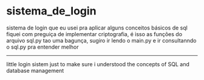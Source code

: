 # sistema_de_login
sistema de login que eu usei pra aplicar alguns conceitos básicos de sql
fiquei com preguiça de implementar criptografia, é isso 
as funções do arquivo sql.py tao uma bagunça, sugiro ir lendo o main.py e ir consultanndo o sql.py pra entender melhor

--------------------------------------------------------------

little login sistem just to make sure i understood the concepts of SQL and database management
